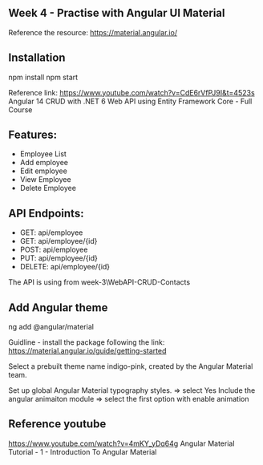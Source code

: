 ## Week 4 - Practise with Angular UI Material

Reference the resource: https://material.angular.io/

## Installation

npm install
npm start

Reference link: https://www.youtube.com/watch?v=CdE6rVfPJ9I&t=4523s
Angular 14 CRUD with .NET 6 Web API using Entity Framework Core - Full Course


## Features:
* Employee List
* Add employee
* Edit employee
* View Employee
* Delete Employee

## API Endpoints:
* GET: api/employee
* GET: api/employee/{id}
* POST: api/employee
* PUT: api/employee/{id}
* DELETE: api/employee/{id}

The API is using from 
week-3\WebAPI-CRUD-Contacts 

## Add Angular theme
ng add @angular/material

Guidline - install the package following the link: https://material.angular.io/guide/getting-started

Select a prebuilt theme name indigo-pink, created by the Angular Material team.

Set up global Angular Material typography styles. => select Yes
Include the angular animaiton module => select the first option with enable animation

## Reference youtube
https://www.youtube.com/watch?v=4mKY_yDq64g
Angular Material Tutorial - 1 - Introduction To Angular Material